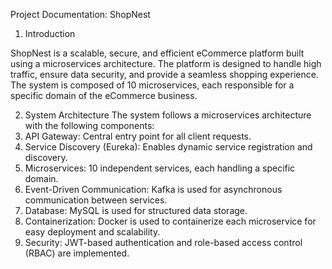 Project Documentation: ShopNest
1. Introduction

ShopNest is a scalable, secure, and efficient eCommerce platform built using a microservices architecture. 
The platform is designed to handle high traffic, ensure data security, and provide a seamless shopping experience. 
The system is composed of 10 microservices, each responsible for a specific domain of the eCommerce business.
 
2. System Architecture
The system follows a microservices architecture with the following components:
1.	API Gateway: Central entry point for all client requests.
2.	Service Discovery (Eureka): Enables dynamic service registration and discovery.
3.	Microservices: 10 independent services, each handling a specific domain.
4.	Event-Driven Communication: Kafka is used for asynchronous communication between services.
5.	Database: MySQL is used for structured data storage.
6.	Containerization: Docker is used to containerize each microservice for easy deployment and scalability.
7.	Security: JWT-based authentication and role-based access control (RBAC) are implemented.
